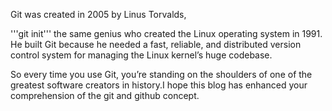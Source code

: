 Git was created in 2005 by Linus Torvalds,

'''git init'''
the same genius who created the Linux operating system in 1991.
He built Git because he needed a fast, reliable, and distributed version control system for managing the Linux kernel’s huge codebase.

So every time you use Git, you’re standing on the shoulders of one of the greatest software creators in history.I hope this blog has enhanced your comprehension of the git and github concept.

